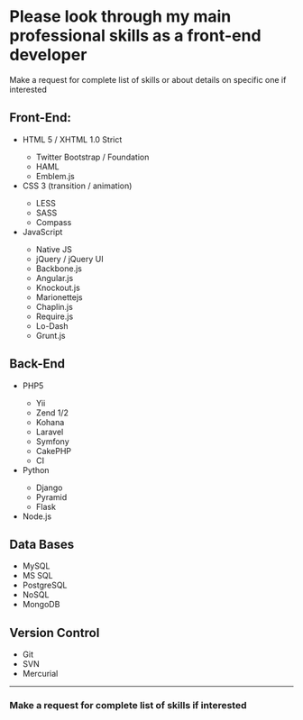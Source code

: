<h1>Please look through my main professional skills as a front-end developer</h1>
<p>Make a request for complete list of skills or about details on specific one if interested</p>

<h2>Front-End:</h2>
<ul>
  <li>HTML 5 / XHTML 1.0 Strict</li>
    <ul>
      <li>Twitter Bootstrap / Foundation</li>
      <li>HAML</li>
      <li>Emblem.js</li>
    </ul>
  <li>CSS 3 (transition / animation)</li>
    <ul>
      <li>LESS</li>
      <li>SASS</li>
      <li>Compass</li>
    </ul>
  <li>JavaScript</li>
    <ul>
      <li>Native JS</li>
      <li> jQuery / jQuery UI</li>
      <li>Backbone.js</li>
      <li>Angular.js</li>
      <li>Knockout.js</li>
      <li>Marionettejs</li>
      <li>Chaplin.js</li>
      <li>Require.js</li>
      <li>Lo-Dash</li>
      <li>Grunt.js</li>
    </ul>
</ul>


<h2>Back-End</h2>
<ul>
  <li>PHP5</li>
    <ul>
      <li>Yii</li>
      <li>Zend 1/2</li>
      <li>Kohana</li>
      <li>Laravel</li>
      <li>Symfony</li>
      <li>CakePHP</li>
      <li>CI</li>
    </ul>
  <li>Python</li>
    <ul>
      <li>Django</li>
      <li>Pyramid</li>
      <li>Flask</li>
    </ul>
  <li>Node.js</li>
</ul>

<h2>Data Bases</h2>
<ul>
  <li>MySQL</li>
  <li>MS SQL</li>
  <li>PostgreSQL</li>
  <li>NoSQL</li>
  <li>MongoDB</li>
</ul>

<h2>Version Control</h2>
<ul>
  <li>Git</li>
  <li>SVN</li>
  <li>Mercurial</li>
</ul>

---------------

<h3>Make a request for complete list of skills if interested</h3>
